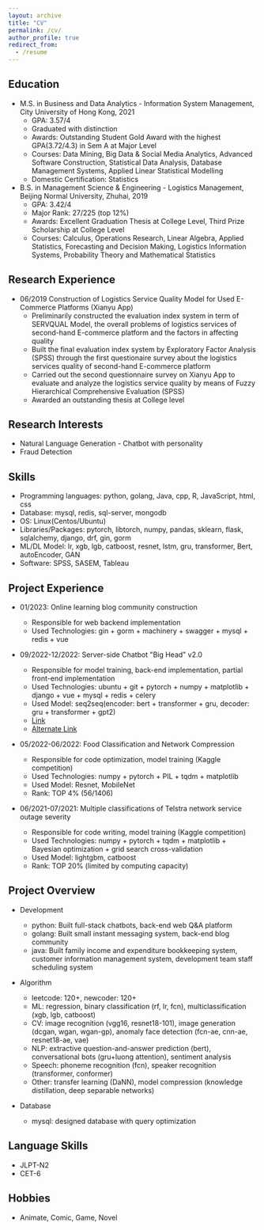 ```yaml
---
layout: archive
title: "CV"
permalink: /cv/
author_profile: true
redirect_from:
  - /resume
---
```

<!-- {% include base_path %} -->

## Education
* M.S. in Business and Data Analytics - Information System Management, City University of Hong Kong, 2021
  * GPA: 3.57/4
  * Graduated with distinction
  * Awards: Outstanding Student Gold Award with the highest GPA(3.72/4.3) in Sem A at Major Level
  * Courses: Data Mining, Big Data & Social Media Analytics, Advanced Software Construction, Statistical Data Analysis, Database Management Systems, Applied Linear Statistical Modelling
  * Domestic Certification: Statistics
* B.S. in Management Science & Engineering - Logistics Management, Beijing Normal University, Zhuhai, 2019
  * GPA: 3.42/4 
  * Major Rank: 27/225 (top 12%)
  * Awards: Excellent Graduation Thesis at College Level, Third Prize Scholarship at College Level
  * Courses: Calculus, Operations Research, Linear Algebra, Applied Statistics, Forecasting and Decision Making, Logistics Information Systems, Probability Theory and Mathematical Statistics 
<!-- * Ph.D in Version Control Theory, GitHub University, 2018 (expected) -->

## Research Experience
* 06/2019 Construction of Logistics Service Quality Model for Used E-Commerce Platforms (Xianyu App)
  * Preliminarily constructed the evaluation index system in term of SERVQUAL Model, the overall problems of logistics services of second-hand E-commerce platform and the factors in affecting quality
  * Built the final evaluation index system by Exploratory Factor Analysis (SPSS) through the first questionaire survey about the logistics services quality of second-hand E-commerce platform
  * Carried out the second questionnaire survey on Xianyu App to evaluate and analyze the logistics service quality by means of Fuzzy Hierarchical Comprehensive Evaluation (SPSS)
  * Awarded an outstanding thesis at College level

## Research Interests
* Natural Language Generation - Chatbot with personality
* Fraud Detection

## Skills
* Programming languages: python, golang, Java, cpp, R, JavaScript, html, css
* Database: mysql, redis, sql-server, mongodb
* OS: Linux(Centos/Ubuntu)
* Libraries/Packages: pytorch, libtorch, numpy, pandas, sklearn, flask, sqlalchemy, django, drf, gin, gorm
* ML/DL Model: lr, xgb, lgb, catboost, resnet, lstm, gru, transformer, Bert, autoEncoder, GAN
* Software: SPSS, SASEM, Tableau

## Project Experience
* 01/2023: Online learning blog community construction
  * Responsible for web backend implementation 
  * Used Technologies: gin + gorm + machinery + swagger + mysql + redis + vue

* 09/2022-12/2022: Server-side Chatbot "Big Head" v2.0
  * Responsible for model training, back-end implementation, partial front-end implementation
  * Used Technologies: ubuntu + git + pytorch + numpy + matplotlib + django + vue + mysql + redis + celery
  * Used Model: seq2seq(encoder: bert + transformer + gru, decoder: gru + transformer + gpt2)
  * [Link](https://renatz.github.io/project/)
  * [Alternate Link ](https://docs.qq.com/pdf/DQWh1Um1hdURZVFpP)
 
* 05/2022-06/2022: Food Classification and Network Compression
  * Responsible for code optimization, model training (Kaggle competition)
  * Used Technologies: numpy + pytorch + PIL + tqdm + matplotlib
  * Used Model: Resnet, MobileNet
  * Rank: TOP 4% (56/1406)
 
* 06/2021-07/2021: Multiple classifications of Telstra network service outage severity 
  * Responsible for code writing, model training (Kaggle competition)
  * Used Technologies: numpy + pytorch + tqdm + matplotlib + Bayesian optimization + grid search cross-validation
  * Used Model: lightgbm, catboost
  * Rank: TOP 20% (limited by computing capacity)
 
## Project Overview
* Development
  * python: Built full-stack chatbots, back-end web Q&A platform
  * golang: Built small instant messaging system, back-end blog community
  * java: Built family income and expenditure bookkeeping system, customer information management system, development team staff scheduling system

* Algorithm
  * leetcode: 120+, newcoder: 120+
  * ML: regression, binary classification (rf, lr, fcn), multiclassification (xgb, lgb, catboost)
  * CV: image recognition (vgg16, resnet18-101), image generation (dcgan, wgan, wgan-gp), anomaly face detection (fcn-ae, cnn-ae, resnet18-ae, vae)
  * NLP: extractive question-and-answer prediction (bert), conversational bots (gru+luong attention), sentiment analysis
  * Speech: phoneme recognition (fcn), speaker recognition (transformer, conformer)
  * Other: transfer learning (DaNN), model compression (knowledge distillation, deep separable networks)

* Database
  * mysql: designed database with query optimization

## Language Skills
*  JLPT-N2
*  CET-6

## Hobbies
*  Animate, Comic, Game, Novel
  
<!-- Work experience
======
* Summer 2015: Research Assistant
  * Github University
  * Duties included: Tagging issues
  * Supervisor: Professor Git

* Fall 2015: Research Assistant
  * Github University
  * Duties included: Merging pull requests
  * Supervisor: Professor Hub
  

Publications
======
  <ul>{% for post in site.publications %}
    {% include archive-single-cv.html %}
  {% endfor %}</ul>
  
Talks
======
  <ul>{% for post in site.talks %}
    {% include archive-single-talk-cv.html %}
  {% endfor %}</ul>
  
Teaching
======
  <ul>{% for post in site.teaching %}
    {% include archive-single-cv.html %}
  {% endfor %}</ul>
  
Service and leadership
======
* Currently signed in to 43 different slack teams -->
